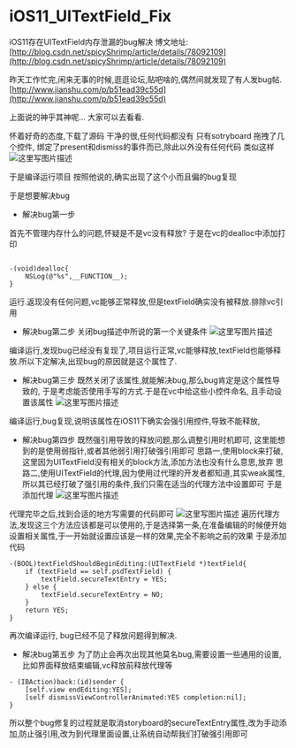 # iOS11_UITextField_Fix
iOS11存在UITextField内存泄漏的bug解决
博文地址:[http://blog.csdn.net/spicyShrimp/article/details/78092109](http://blog.csdn.net/spicyShrimp/article/details/78092109)

昨天工作忙完,闲来无事的时候,逛逛论坛,贴吧啥的,偶然间就发现了有人发bug帖.
[http://www.jianshu.com/p/b51ead39c55d](http://www.jianshu.com/p/b51ead39c55d)

上面说的神乎其神呢...
大家可以去看看.

怀着好奇的态度,下载了源码
干净的很,任何代码都没有
只有sotryboard 拖拽了几个控件, 绑定了present和dismiss的事件而已,除此以外没有任何代码
类似这样
![这里写图片描述](http://img.blog.csdn.net/20170926084039306?watermark/2/text/aHR0cDovL2Jsb2cuY3Nkbi5uZXQvc3BpY3lTaHJpbXA=/font/5a6L5L2T/fontsize/400/fill/I0JBQkFCMA==/dissolve/70/gravity/SouthEast)

于是编译运行项目
按照他说的,确实出现了这个小而且偏的bug复现

于是想要解决bug

 - 解决bug第一步

首先不管理内存什么的问题,怀疑是不是vc没有释放?
于是在vc的dealloc中添加打印

```

-(void)dealloc{
    NSLog(@"%s",__FUNCTION__);
}

```

运行.返现没有任何问题,vc能够正常释放,但是textField确实没有被释放.排除vc引用

 - 解决bug第二步
关闭bug描述中所说的第一个关键条件
![这里写图片描述](http://img.blog.csdn.net/20170926084921651?watermark/2/text/aHR0cDovL2Jsb2cuY3Nkbi5uZXQvc3BpY3lTaHJpbXA=/font/5a6L5L2T/fontsize/400/fill/I0JBQkFCMA==/dissolve/70/gravity/SouthEast)

编译运行,发现bug已经没有复现了,项目运行正常,vc能够释放,textField也能够释放.所以下定解决,出现bug的原因就是这个属性了.

 - 解决bug第三步
既然关闭了该属性,就能解决bug,那么bug肯定是这个属性导致的,
于是考虑能否使用手写的方式.于是在vc中给这些小控件命名,  且手动设置该属性
![这里写图片描述](http://img.blog.csdn.net/20170926085345434?watermark/2/text/aHR0cDovL2Jsb2cuY3Nkbi5uZXQvc3BpY3lTaHJpbXA=/font/5a6L5L2T/fontsize/400/fill/I0JBQkFCMA==/dissolve/70/gravity/SouthEast)

编译运行,bug复现,说明该属性在iOS11下确实会强引用控件,导致不能释放,

 - 解决bug第四步
既然强引用导致的释放问题,那么调整引用时机即可, 这里能想到的是使用弱指针,或者其他弱引用打破强引用即可
	思路一,使用block来打破,这里因为UITextField没有相关的block方法,添加方法也没有什么意思,放弃
	思路二,使用UITextField的代理,因为使用过代理的开发者都知道,其实weak属性,所以其已经打破了强引用的条件,我们只需在适当的代理方法中设置即可
	于是添加代理
	![这里写图片描述](http://img.blog.csdn.net/20170926090057290?watermark/2/text/aHR0cDovL2Jsb2cuY3Nkbi5uZXQvc3BpY3lTaHJpbXA=/font/5a6L5L2T/fontsize/400/fill/I0JBQkFCMA==/dissolve/70/gravity/SouthEast)

代理完毕之后,找到合适的地方写需要的代码即可
	![这里写图片描述](http://img.blog.csdn.net/20170926090137581?watermark/2/text/aHR0cDovL2Jsb2cuY3Nkbi5uZXQvc3BpY3lTaHJpbXA=/font/5a6L5L2T/fontsize/400/fill/I0JBQkFCMA==/dissolve/70/gravity/SouthEast)
	遍历代理方法,发现这三个方法应该都是可以使用的,于是选择第一条,在准备编辑的时候便开始设置相关属性,于一开始就设置应该是一样的效果,完全不影响之前的效果
	于是添加代码
	

```
-(BOOL)textFieldShouldBeginEditing:(UITextField *)textField{
    if (textField == self.psdTextField) {
        textField.secureTextEntry = YES;
    } else {
        textField.secureTextEntry = NO;
    }
    return YES;
}
```

再次编译运行,
bug已经不见了释放问题得到解决.

 - 解决bug第五步
为了防止会再次出现其他莫名bug,需要设置一些通用的设置,比如界面释放结束编辑,vc释放前释放代理等

```
- (IBAction)back:(id)sender {
    [self.view endEditing:YES];
    [self dismissViewControllerAnimated:YES completion:nil];
}
```

所以整个bug修复的过程就是取消storyboard的secureTextEntry属性,改为手动添加,防止强引用,改为到代理里面设置,让系统自动帮我们打破强引用即可
	


